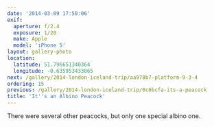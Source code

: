 ```yaml
---
date: '2014-03-09 17:50:06'
exif:
  aperture: f/2.4
  exposure: 1/20
  make: Apple
  model: 'iPhone 5'
layout: gallery-photo
location:
  latitude: 51.796651340364
  longitude: -0.635953433065
next: /gallery/2014-london-iceland-trip/aa978b7-platform-9-3-4
ordering: 15
previous: /gallery/2014-london-iceland-trip/0c6bcfa-its-a-peacock
title: 'It''s an Albino Peacock'
---
```


There were several other peacocks, but only one special albino one.
